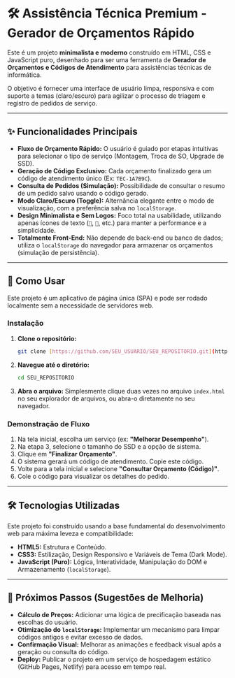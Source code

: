 # 🛠️ Assistência Técnica Premium - Gerador de Orçamentos Rápido

Este é um projeto **minimalista e moderno** construído em HTML, CSS e JavaScript puro, desenhado para ser uma ferramenta de **Gerador de Orçamentos e Códigos de Atendimento** para assistências técnicas de informática.

O objetivo é fornecer uma interface de usuário limpa, responsiva e com suporte a temas (claro/escuro) para agilizar o processo de triagem e registro de pedidos de serviço.

---

## ✨ Funcionalidades Principais

* **Fluxo de Orçamento Rápido:** O usuário é guiado por etapas intuitivas para selecionar o tipo de serviço (Montagem, Troca de SO, Upgrade de SSD).
* **Geração de Código Exclusivo:** Cada orçamento finalizado gera um código de atendimento único (Ex: `TEC-1A7B9C`).
* **Consulta de Pedidos (Simulação):** Possibilidade de consultar o resumo de um pedido salvo usando o código gerado.
* **Modo Claro/Escuro (Toggle):** Alternância elegante entre o modo de visualização, com a preferência salva no `localStorage`.
* **Design Minimalista e Sem Logos:** Foco total na usabilidade, utilizando apenas ícones de texto (`🔧`, `🚀`, etc.) para manter a performance e a simplicidade.
* **Totalmente Front-End:** Não depende de back-end ou banco de dados; utiliza o `localStorage` do navegador para armazenar os orçamentos (simulação de persistência).

---

## 🚀 Como Usar

Este projeto é um aplicativo de página única (SPA) e pode ser rodado localmente sem a necessidade de servidores web.

### Instalação

1.  **Clone o repositório:**
    ```bash
    git clone [https://github.com/SEU_USUARIO/SEU_REPOSITORIO.git](https://github.com/SEU_USUARIO/SEU_REPOSITORIO.git)
    ```
2.  **Navegue até o diretório:**
    ```bash
    cd SEU_REPOSITORIO
    ```
3.  **Abra o arquivo:**
    Simplesmente clique duas vezes no arquivo `index.html` no seu explorador de arquivos, ou abra-o diretamente no seu navegador.

### Demonstração de Fluxo

1.  Na tela inicial, escolha um serviço (ex: **"Melhorar Desempenho"**).
2.  Na etapa 3, selecione o tamanho do SSD e a opção de sistema.
3.  Clique em **"Finalizar Orçamento"**.
4.  O sistema gerará um código de atendimento. Copie este código.
5.  Volte para a tela inicial e selecione **"Consultar Orçamento (Código)"**.
6.  Cole o código para visualizar os detalhes do pedido.

---

## 🛠️ Tecnologias Utilizadas

Este projeto foi construído usando a base fundamental do desenvolvimento web para máxima leveza e compatibilidade:

* **HTML5:** Estrutura e Conteúdo.
* **CSS3:** Estilização, Design Responsivo e Variáveis de Tema (Dark Mode).
* **JavaScript (Puro):** Lógica, Interatividade, Manipulação do DOM e Armazenamento (`localStorage`).

---

## 📝 Próximos Passos (Sugestões de Melhoria)

* **Cálculo de Preços:** Adicionar uma lógica de precificação baseada nas escolhas do usuário.
* **Otimização do `localStorage`:** Implementar um mecanismo para limpar códigos antigos e evitar excesso de dados.
* **Confirmação Visual:** Melhorar as animações e feedback visual após a geração ou consulta do código.
* **Deploy:** Publicar o projeto em um serviço de hospedagem estático (GitHub Pages, Netlify) para acesso em tempo real.
